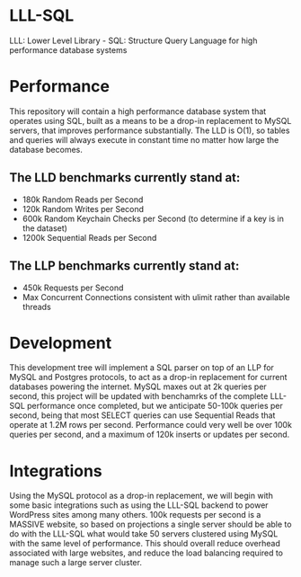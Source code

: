 # LLL-SQL
LLL: Lower Level Library - SQL: Structure Query Language for high performance database systems

# Performance 

This repository will contain a high performance database system that operates using SQL, built as a means to be a drop-in replacement to MySQL servers, that improves performance substantially. The LLD is O(1), so tables and queries will always execute in constant time no matter how large the database becomes. 

## The LLD benchmarks currently stand at:

- 180k Random Reads per Second
- 120k Random Writes per Second
- 600k Random Keychain Checks per Second (to determine if a key is in the dataset)
- 1200k Sequential Reads per Second

## The LLP benchmarks currently stand at:

- 450k Requests per Second
- Max Concurrent Connections consistent with ulimit rather than available threads

# Development 

This development tree will implement a SQL parser on top of an LLP for MySQL and Postgres protocols, to act as a drop-in replacement for current databases powering the internet. MySQL maxes out at 2k queries per second, this project will be updated with benchamrks of the complete LLL-SQL performance once completed, but we anticipate 50-100k queries per second, being that most SELECT queries can use Sequential Reads that operate at 1.2M rows per second. Performance could very well be over 100k queries per second, and a maximum of 120k inserts or updates per second.

# Integrations 

Using the MySQL protocol as a drop-in replacement, we will begin with some basic integrations such as using the LLL-SQL backend to power WordPress sites among many others. 100k requests per second is a MASSIVE website, so based on projections a single server should be able to do with the LLL-SQL what would take 50 servers clustered using MySQL with the same level of performance. This should overall reduce overhead associated with large websites, and reduce the load balancing required to manage such a large server cluster.
